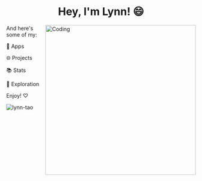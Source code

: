 <!-- ### Hi there 👋 -->
<h1 align="center">Hey, I'm Lynn! 😄</h1>

<img align="right" alt="Coding" width="400" src="https://i.pinimg.com/originals/b9/b2/32/b9b232952b22a6dfcee8148f2650129b.gif">

<p> And here's some of my: <p>
<p> 🧩 Apps </p>
<p> 🌐 Projects </p> 
<p> 📚 Stats </p>
<p> 🔭 Exploration </p>

Enjoy! ♡

<p><img align="left" src="https://github-readme-stats.vercel.app/api/top-langs?username=lynn-tao&show_icons=true&locale=en&layout=compact" alt="lynn-tao" /></p>

<!--
**lynn-tao/lynn-tao** is a ✨ _special_ ✨ repository because its `README.md` (this file) appears on your GitHub profile.

Here are some ideas to get you started:

- 🔭 I’m currently working on ...
- 🌱 I’m currently learning ...
- 👯 I’m looking to collaborate on ...
- 🤔 I’m looking for help with ...
- 💬 Ask me about ...
- 📫 How to reach me: ...
- 😄 Pronouns: ...
- ⚡ Fun fact: ...
-->
